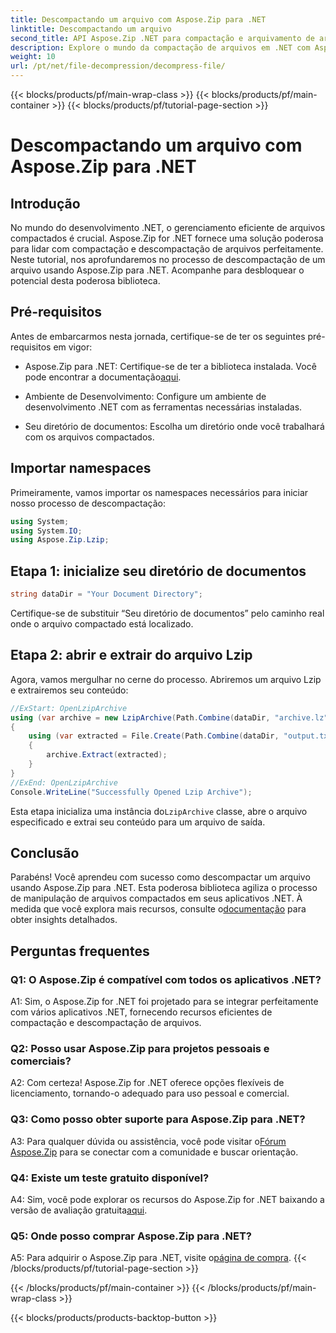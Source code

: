 ```yaml
---
title: Descompactando um arquivo com Aspose.Zip para .NET
linktitle: Descompactando um arquivo
second_title: API Aspose.Zip .NET para compactação e arquivamento de arquivos
description: Explore o mundo da compactação de arquivos em .NET com Aspose.Zip. Aprenda a arte de descompactar arquivos sem esforço.
weight: 10
url: /pt/net/file-decompression/decompress-file/
---
```


{{< blocks/products/pf/main-wrap-class >}}
{{< blocks/products/pf/main-container >}}
{{< blocks/products/pf/tutorial-page-section >}}

# Descompactando um arquivo com Aspose.Zip para .NET

## Introdução

No mundo do desenvolvimento .NET, o gerenciamento eficiente de arquivos compactados é crucial. Aspose.Zip for .NET fornece uma solução poderosa para lidar com compactação e descompactação de arquivos perfeitamente. Neste tutorial, nos aprofundaremos no processo de descompactação de um arquivo usando Aspose.Zip para .NET. Acompanhe para desbloquear o potencial desta poderosa biblioteca.

## Pré-requisitos

Antes de embarcarmos nesta jornada, certifique-se de ter os seguintes pré-requisitos em vigor:

-  Aspose.Zip para .NET: Certifique-se de ter a biblioteca instalada. Você pode encontrar a documentação[aqui](https://reference.aspose.com/zip/net/).

- Ambiente de Desenvolvimento: Configure um ambiente de desenvolvimento .NET com as ferramentas necessárias instaladas.

- Seu diretório de documentos: Escolha um diretório onde você trabalhará com os arquivos compactados.

## Importar namespaces

Primeiramente, vamos importar os namespaces necessários para iniciar nosso processo de descompactação:

```csharp
using System;
using System.IO;
using Aspose.Zip.Lzip;
```

## Etapa 1: inicialize seu diretório de documentos

```csharp
string dataDir = "Your Document Directory";
```

Certifique-se de substituir “Seu diretório de documentos” pelo caminho real onde o arquivo compactado está localizado.

## Etapa 2: abrir e extrair do arquivo Lzip

Agora, vamos mergulhar no cerne do processo. Abriremos um arquivo Lzip e extrairemos seu conteúdo:

```csharp
//ExStart: OpenLzipArchive
using (var archive = new LzipArchive(Path.Combine(dataDir, "archive.lz")))
{
    using (var extracted = File.Create(Path.Combine(dataDir, "output.txt")))
    {
        archive.Extract(extracted);
    }
}
//ExEnd: OpenLzipArchive
Console.WriteLine("Successfully Opened Lzip Archive");
```

 Esta etapa inicializa uma instância do`LzipArchive` classe, abre o arquivo especificado e extrai seu conteúdo para um arquivo de saída.

## Conclusão

 Parabéns! Você aprendeu com sucesso como descompactar um arquivo usando Aspose.Zip para .NET. Esta poderosa biblioteca agiliza o processo de manipulação de arquivos compactados em seus aplicativos .NET. À medida que você explora mais recursos, consulte o[documentação](https://reference.aspose.com/zip/net/) para obter insights detalhados.

## Perguntas frequentes

### Q1: O Aspose.Zip é compatível com todos os aplicativos .NET?

A1: Sim, o Aspose.Zip for .NET foi projetado para se integrar perfeitamente com vários aplicativos .NET, fornecendo recursos eficientes de compactação e descompactação de arquivos.

### Q2: Posso usar Aspose.Zip para projetos pessoais e comerciais?

A2: Com certeza! Aspose.Zip for .NET oferece opções flexíveis de licenciamento, tornando-o adequado para uso pessoal e comercial.

### Q3: Como posso obter suporte para Aspose.Zip para .NET?

A3: Para qualquer dúvida ou assistência, você pode visitar o[Fórum Aspose.Zip](https://forum.aspose.com/c/zip/37) para se conectar com a comunidade e buscar orientação.

### Q4: Existe um teste gratuito disponível?

 A4: Sim, você pode explorar os recursos do Aspose.Zip for .NET baixando a versão de avaliação gratuita[aqui](https://releases.aspose.com/).

### Q5: Onde posso comprar Aspose.Zip para .NET?

 A5: Para adquirir o Aspose.Zip para .NET, visite o[página de compra](https://purchase.aspose.com/buy).
{{< /blocks/products/pf/tutorial-page-section >}}

{{< /blocks/products/pf/main-container >}}
{{< /blocks/products/pf/main-wrap-class >}}

{{< blocks/products/products-backtop-button >}}
